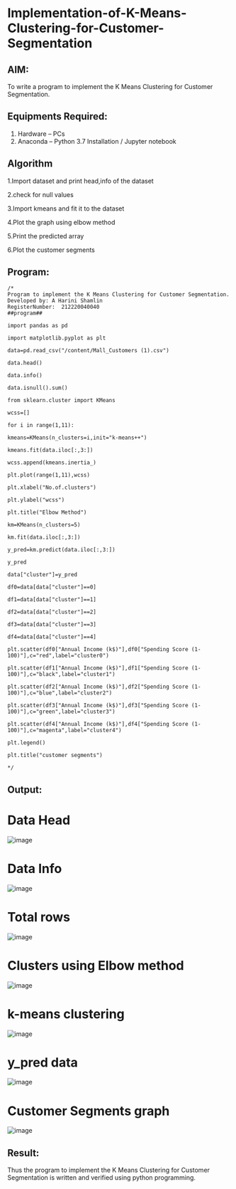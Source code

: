 # Implementation-of-K-Means-Clustering-for-Customer-Segmentation

## AIM:
To write a program to implement the K Means Clustering for Customer Segmentation.

## Equipments Required:
1. Hardware – PCs
2. Anaconda – Python 3.7 Installation / Jupyter notebook

## Algorithm

1.Import dataset and print head,info of the dataset

2.check for null values

3.Import kmeans and fit it to the dataset

4.Plot the graph using elbow method

5.Print the predicted array

6.Plot the customer segments

## Program:
```
/*
Program to implement the K Means Clustering for Customer Segmentation.
Developed by: A Harini Shamlin
RegisterNumber:  212220040040
##program##

import pandas as pd

import matplotlib.pyplot as plt

data=pd.read_csv("/content/Mall_Customers (1).csv")

data.head()

data.info()

data.isnull().sum()

from sklearn.cluster import KMeans

wcss=[]

for i in range(1,11):

kmeans=KMeans(n_clusters=i,init="k-means++")

kmeans.fit(data.iloc[:,3:])

wcss.append(kmeans.inertia_)

plt.plot(range(1,11),wcss)

plt.xlabel("No.of.clusters")

plt.ylabel("wcss")

plt.title("Elbow Method")

km=KMeans(n_clusters=5)

km.fit(data.iloc[:,3:])

y_pred=km.predict(data.iloc[:,3:])

y_pred

data["cluster"]=y_pred

df0=data[data["cluster"]==0]

df1=data[data["cluster"]==1]

df2=data[data["cluster"]==2]

df3=data[data["cluster"]==3]

df4=data[data["cluster"]==4]

plt.scatter(df0["Annual Income (k$)"],df0["Spending Score (1-100)"],c="red",label="cluster0")

plt.scatter(df1["Annual Income (k$)"],df1["Spending Score (1-100)"],c="black",label="cluster1")

plt.scatter(df2["Annual Income (k$)"],df2["Spending Score (1-100)"],c="blue",label="cluster2")

plt.scatter(df3["Annual Income (k$)"],df3["Spending Score (1-100)"],c="green",label="cluster3")

plt.scatter(df4["Annual Income (k$)"],df4["Spending Score (1-100)"],c="magenta",label="cluster4")

plt.legend()

plt.title("customer segments")

*/
```

## Output:
# Data Head
![image](https://github.com/ATHDY005/Implementation-of-K-Means-Clustering-for-Customer-Segmentation/assets/84709944/67937bce-772e-423f-a217-fb3ef3ff2519)
# Data Info
![image](https://github.com/ATHDY005/Implementation-of-K-Means-Clustering-for-Customer-Segmentation/assets/84709944/4a877d08-f1cc-4ec3-b01f-cb5ee9788a0b)
# Total rows
![image](https://github.com/ATHDY005/Implementation-of-K-Means-Clustering-for-Customer-Segmentation/assets/84709944/156d1765-5982-4eb1-941e-eb9412a24697)
# Clusters using Elbow method
![image](https://github.com/ATHDY005/Implementation-of-K-Means-Clustering-for-Customer-Segmentation/assets/84709944/b6371b99-96d7-45f3-8b7d-281aeac17c10)
# k-means clustering
![image](https://github.com/ATHDY005/Implementation-of-K-Means-Clustering-for-Customer-Segmentation/assets/84709944/3a2510b8-f7ce-4f5b-9322-6653e4997827)
# y_pred data
![image](https://github.com/ATHDY005/Implementation-of-K-Means-Clustering-for-Customer-Segmentation/assets/84709944/29cb7939-92b0-4eae-bd6d-c4f703b7670a)
# Customer Segments graph
![image](https://github.com/ATHDY005/Implementation-of-K-Means-Clustering-for-Customer-Segmentation/assets/84709944/6078cf6c-f8e2-4989-868d-5aa4a3016f38)


## Result:
Thus the program to implement the K Means Clustering for Customer Segmentation is written and verified using python programming.
